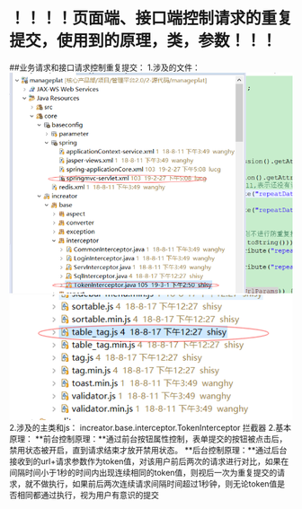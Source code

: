 # ！！！！页面端、接口端控制请求的重复提交，使用到的原理，类，参数！！！

##业务请求和接口请求控制重复提交：
1.涉及的文件：
![](/assets/request_repeat1.png)
![](/assets/request_repeat2.png)
2.涉及的主类和js：
 increator.base.interceptor.TokenInterceptor 拦截器
2.基本原理：
 **前台控制原理：**通过前台按钮属性控制，表单提交的按钮被点击后，禁用状态被开启，直到请求结束才放开禁用状态。
 **后台控制原理：**通过后台接收到的url+请求参数作为token值，对该用户前后两次的请求进行对比，如果在间隔时间小于1秒的时间内出现连续相同的token值，则视后一次为重复提交的请求，就不做执行，如果前后两次连续请求间隔时间超过1秒钟，则无论token值是否相同都通过执行，视为用户有意识的提交

